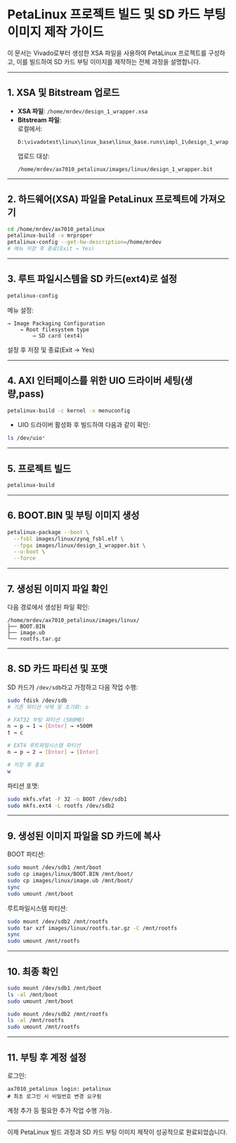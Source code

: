 # PetaLinux 프로젝트 빌드 및 SD 카드 부팅 이미지 제작 가이드

이 문서는 Vivado로부터 생성한 XSA 파일을 사용하여 PetaLinux 프로젝트를 구성하고, 이를 빌드하여 SD 카드 부팅 이미지를 제작하는 전체 과정을 설명합니다.

---

## 1. XSA 및 Bitstream 업로드

- **XSA 파일**: `/home/mrdev/design_1_wrapper.xsa`
- **Bitstream 파일**:  
  로컬에서:
  ```
  D:\vivadotest\linux\linux_base\linux_base.runs\impl_1\design_1_wrapper.bit
  ```
  업로드 대상:
  ```
  /home/mrdev/ax7010_petalinux/images/linux/design_1_wrapper.bit
  ```

---

## 2. 하드웨어(XSA) 파일을 PetaLinux 프로젝트에 가져오기

```bash
cd /home/mrdev/ax7010_petalinux
petalinux-build -x mrproper
petalinux-config --get-hw-description=/home/mrdev
# 메뉴 저장 후 종료(Exit → Yes)
```

---

## 3. 루트 파일시스템을 SD 카드(ext4)로 설정

```bash
petalinux-config
```

메뉴 설정:
```
→ Image Packaging Configuration
    → Root filesystem type
        → SD card (ext4)
```

설정 후 저장 및 종료(Exit → Yes)

---

## 4. AXI 인터페이스를 위한 UIO 드라이버 세팅(생량,pass)

```bash
petalinux-build -c kernel -x menuconfig
```

- UIO 드라이버 활성화 후 빌드하여 다음과 같이 확인:
```bash
ls /dev/uio*
```

---

## 5. 프로젝트 빌드

```bash
petalinux-build
```

---

## 6. BOOT.BIN 및 부팅 이미지 생성

```bash
petalinux-package --boot \
  --fsbl images/linux/zynq_fsbl.elf \
  --fpga images/linux/design_1_wrapper.bit \
  --u-boot \
  --force
```

---

## 7. 생성된 이미지 파일 확인

다음 경로에서 생성된 파일 확인:

```
/home/mrdev/ax7010_petalinux/images/linux/
├── BOOT.BIN
├── image.ub
└── rootfs.tar.gz
```

---

## 8. SD 카드 파티션 및 포맷

SD 카드가 `/dev/sdb`라고 가정하고 다음 작업 수행:

```bash
sudo fdisk /dev/sdb
# 기존 파티션 삭제 및 초기화: o

# FAT32 부팅 파티션 (500MB)
n → p → 1 → [Enter] → +500M
t → c

# EXT4 루트파일시스템 파티션
n → p → 2 → [Enter] → [Enter]

# 저장 후 종료
w
```

파티션 포맷:
```bash
sudo mkfs.vfat -F 32 -n BOOT /dev/sdb1
sudo mkfs.ext4 -L rootfs /dev/sdb2
```

---

## 9. 생성된 이미지 파일을 SD 카드에 복사

BOOT 파티션:
```bash
sudo mount /dev/sdb1 /mnt/boot
sudo cp images/linux/BOOT.BIN /mnt/boot/
sudo cp images/linux/image.ub /mnt/boot/
sync
sudo umount /mnt/boot
```

루트파일시스템 파티션:
```bash
sudo mount /dev/sdb2 /mnt/rootfs
sudo tar xzf images/linux/rootfs.tar.gz -C /mnt/rootfs
sync
sudo umount /mnt/rootfs
```

---

## 10. 최종 확인

```bash
sudo mount /dev/sdb1 /mnt/boot
ls -al /mnt/boot
sudo umount /mnt/boot

sudo mount /dev/sdb2 /mnt/rootfs
ls -al /mnt/rootfs
sudo umount /mnt/rootfs
```

---

## 11. 부팅 후 계정 설정

로그인:
```
ax7010_petalinux login: petalinux
# 최초 로그인 시 비밀번호 변경 요구됨
```

계정 추가 등 필요한 추가 작업 수행 가능.

---

이제 PetaLinux 빌드 과정과 SD 카드 부팅 이미지 제작이 성공적으로 완료되었습니다.

